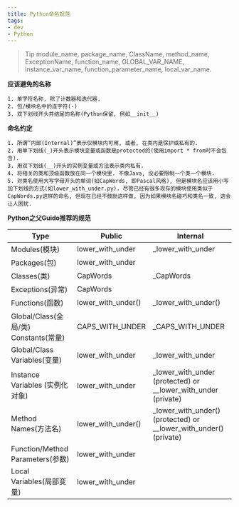 ```yaml
---
title: Python命名规范
tags: 
- dev
- Python
---
```

> Tip
> module_name, package_name, ClassName, method_name, ExceptionName, function_name, GLOBAL_VAR_NAME, instance_var_name, function_parameter_name, local_var_name.

**应该避免的名称**

    1. 单字符名称, 除了计数器和迭代器.
    2. 包/模块名中的连字符(-)
    3. 双下划线开头并结尾的名称(Python保留, 例如__init__)

<!--more-->

**命名约定**

    1. 所谓”内部(Internal)”表示仅模块内可用, 或者, 在类内是保护或私有的.
    2. 用单下划线(_)开头表示模块变量或函数是protected的(使用import * from时不会包含).
    3. 用双下划线(__)开头的实例变量或方法表示类内私有.
    4. 将相关的类和顶级函数放在同一个模块里. 不像Java, 没必要限制一个类一个模块.
    5. 对类名使用大写字母开头的单词(如CapWords, 即Pascal风格), 但是模块名应该用小写加下划线的方式(如lower_with_under.py). 尽管已经有很多现存的模块使用类似于CapWords.py这样的命名, 但现在已经不鼓励这样做, 因为如果模块名碰巧和类名一致, 这会让人困扰.

**Python之父Guido推荐的规范**

| Type                                   | Public             | Internal                                 |
| -------------------------------------- | ------------------ | ---------------------------------------- |
| Modules(模块)                            | lower_with_under   | _lower_with_under                        |
| Packages(包)                            | lower_with_under   |                                          |
| Classes(类)                             | CapWords           | _CapWords                                |
| Exceptions(异常)                         | CapWords           |                                          |
| Functions(函数)                          | lower_with_under() | _lower_with_under()                      |
| Global/Class(全局/类)  Constants(常量)      | CAPS_WITH_UNDER    | _CAPS_WITH_UNDER                         |
| Global/Class        Variables(变量)      | lower_with_under   | _lower_with_under                        |
| Instance Variables             (实例化对象) | lower_with_under   | _lower_with_under (protected) or __lower_with_under (private) |
| Method Names(方法名)                      | lower_with_under() | _lower_with_under() (protected) or __lower_with_under() (private) |
| Function/Method Parameters(参数)         | lower_with_under   |                                          |
| Local Variables(局部变量)                  | lower_with_under   |                                          |
